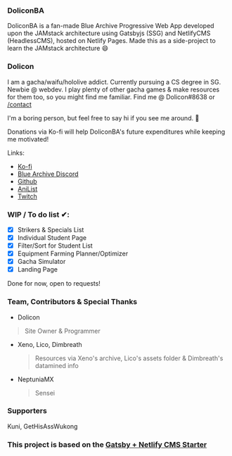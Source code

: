 ### DoliconBA
DoliconBA is a fan-made Blue Archive Progressive Web App developed upon the JAMstack architecture using Gatsbyjs (SSG) and NetlifyCMS (HeadlessCMS), hosted on Netlify Pages. Made this as a side-project to learn the JAMstack architecture :smile:

### Dolicon
I am a gacha/waifu/hololive addict. Currently pursuing a CS degree in SG. Newbie @ webdev. I play plenty of other gacha games & make resources for them too, so you might find me familiar. Find me @ Dolicon#8638 or [/contact](https://dolicon-bluearchive.netlify.app/contact)

I'm a boring person, but feel free to say hi if you see me around. :wave:

Donations via Ko-fi will help DoliconBA's future expenditures while keeping me motivated!

Links:
* [Ko-fi](https://ko-fi.com/dolicon)
* [Blue Archive Discord](https://discord.com/invite/bluearchive)
* [Github](https://github.com/dthx2710)
* [AniList](https://anilist.co/user/bakacaterpie/)
* [Twitch](https://www.twitch.tv/doliconn)


### WIP / To do list ✔:
- [x] Strikers & Specials List
- [x] Individual Student Page
- [x] Filter/Sort for Student List
- [x] Equipment Farming Planner/Optimizer
- [x] Gacha Simulator
- [x] Landing Page

Done for now, open to requests!

### Team, Contributors & Special Thanks
* Dolicon
> Site Owner & Programmer
* Xeno, Lico, Dimbreath
    > Resources via Xeno's archive, Lico's assets folder & Dimbreath's datamined info
* NeptuniaMX
    > Sensei
### Supporters
Kuni, GetHisAssWukong
    
### This project is based on the [Gatsby + Netlify CMS Starter](https://github.com/netlify-templates/gatsby-starter-netlify-cms)
